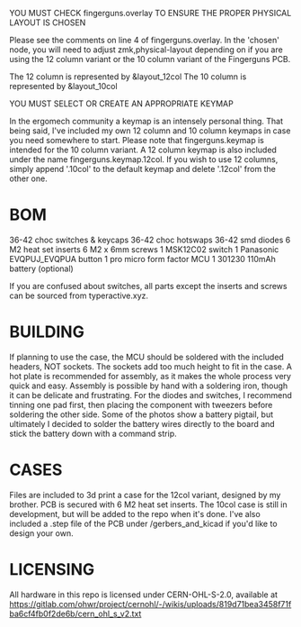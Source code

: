 YOU MUST CHECK fingerguns.overlay TO ENSURE THE PROPER PHYSICAL LAYOUT IS CHOSEN

Please see the comments on line 4 of fingerguns.overlay.  In the 'chosen' node, you will need to adjust zmk,physical-layout depending on if you are using the 12 column variant or the 10 column variant of the Fingerguns PCB.

The 12 column is represented by &layout_12col
The 10 column is represented by &layout_10col

YOU MUST SELECT OR CREATE AN APPROPRIATE KEYMAP

In the ergomech community a keymap is an intensely personal thing.  That being said, I've included my own 12 column and 10 column keymaps in case you need somewhere to start.  Please note that fingerguns.keymap is intended for the 10 column variant.  A 12 column keymap is also included under the name fingerguns.keymap.12col.  If you wish to use 12 columns, simply append '.10col' to the default keymap and delete '.12col' from the other one.

# BOM
36-42 choc switches & keycaps
36-42 choc hotswaps
36-42 smd diodes
6 M2 heat set inserts
6 M2 x 6mm screws
1 MSK12C02 switch
1 Panasonic EVQPUJ_EVQPUA button
1 pro micro form factor MCU
1 301230 110mAh battery (optional)

If you are confused about switches, all parts except the inserts and screws can be sourced from typeractive.xyz.

# BUILDING
If planning to use the case, the MCU should be soldered with the included headers, NOT sockets.  The sockets add too much height to fit in the case.  A hot plate is recommended for assembly, as it makes the whole process very quick and easy.  Assembly is possible by hand with a soldering iron, though it can be delicate and frustrating.  For the diodes and switches, I recommend tinning one pad first, then placing the component with tweezers before soldering the other side.  Some of the photos show a battery pigtail, but ultimately I decided to solder the battery wires directly to the board and stick the battery down with a command strip.

# CASES
Files are included to 3d print a case for the 12col variant, designed by my brother.  PCB is secured with 6 M2 heat set inserts. The 10col case is still in development, but will be added to the repo when it's done.  I've also included a .step file of the PCB under /gerbers_and_kicad if you'd like to design your own.

# LICENSING
All hardware in this repo is licensed under CERN-OHL-S-2.0, available at https://gitlab.com/ohwr/project/cernohl/-/wikis/uploads/819d71bea3458f71fba6cf4fb0f2de6b/cern_ohl_s_v2.txt